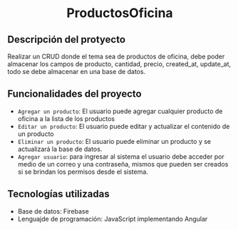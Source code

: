 
<h1 align="center"> ProductosOficina </h1>

## Descripción del protyecto

Realizar un CRUD donde el tema sea de productos de oficina, debe poder almacenar los campos de producto, cantidad, precio, created_at, update_at, todo se debe almacenar en una base de datos. 


## Funcionalidades del proyecto

- `Agregar un producto`: El usuario puede agregar cualquier producto de oficina a la lista de los productos
- `Editar un producto`: El usuario puede editar y actualizar el contenido de un producto 
- `Eliminar un producto`: El usuario puede eliminar un producto y se actualizará la base de datos.
- `Agregar usuario`: para ingresar al sistema el usuario debe acceder por medio de un correo y una contraseña, mismos que pueden ser creados si se brindan los permisos desde el sistema.

## Tecnologías utilizadas
- Base de datos: Firebase
- Lenguajde de programación: JavaScript implementando Angular





